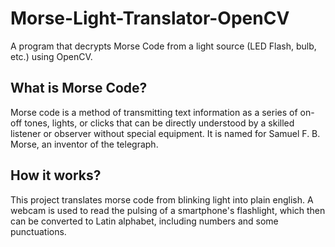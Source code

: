 # Morse-Light-Translator-OpenCV
 A program that decrypts Morse Code from a light source (LED Flash, bulb, etc.) using OpenCV.

## What is Morse Code?
Morse code is a method of transmitting text information as a series of on-off tones, lights, or clicks that can be directly understood by a skilled listener or observer without special equipment. It is named for Samuel F. B. Morse, an inventor of the telegraph.

## How it works?

This project translates morse code from blinking light into plain english. A webcam is used to read the pulsing of a smartphone's flashlight, which then can be converted to Latin alphabet, including numbers and some punctuations.

